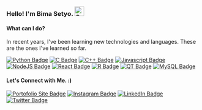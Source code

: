 ### Hello! I'm Bima Setyo.  <img src="https://raw.githubusercontent.com/Tarikul-Islam-Anik/Animated-Fluent-Emojis/master/Emojis/Animals/Cat%20Face.png" alt="Cat Face" width="25" height="25" />

#### **What can I do?**
In recent years, I've been learning new technologies and languages. These are the ones I've learned so far.

  [![Python Badge](https://img.shields.io/badge/Python-FFD43B?style=for-the-badge&logo=python&logoColor=blue)]()
  [![C Badge](https://img.shields.io/badge/C-00599C?style=for-the-badge&logo=c&logoColor=white)]()
  [![C++ Badge](https://img.shields.io/badge/C%2B%2B-00599C?style=for-the-badge&logo=c%2B%2B&logoColor=white)]()
  [![Javascript Badge](https://img.shields.io/badge/JavaScript-323330?style=for-the-badge&logo=javascript&logoColor=F7DF1E)]()
  [![NodeJS Badge](https://img.shields.io/badge/Node.js-339933?style=for-the-badge&logo=nodedotjs&logoColor=white)]()
  [![React Badge](https://img.shields.io/badge/React-20232A?style=for-the-badge&logo=react&logoColor=61DAFB)]()
  [![R Badge](https://img.shields.io/badge/R-276DC3?style=for-the-badge&logo=r&logoColor=white)]()
  [![QT Badge](https://img.shields.io/badge/Qt-41CD52?style=for-the-badge&logo=qt&logoColor=white)]()
  [![MySQL Badge](https://img.shields.io/badge/MySQL-005C84?style=for-the-badge&logo=mysql&logoColor=white)]()

#### **Let's Connect with Me. :)**

  [![Portofolio Site Badge](https://img.shields.io/badge/website-000000?style=for-the-badge&logo=About.me&logoColor=white)](https://bzizmza.github.io/)
  [![Instagram Badge](https://img.shields.io/badge/Instagram-E4405F?style=for-the-badge&logo=instagram&logoColor=white)](https://www.instagram.com/bzizmza)
  [![LinkedIn Badge](https://img.shields.io/badge/LinkedIn-0077B5?style=for-the-badge&logo=linkedin&logoColor=white)](https://www.linkedin.com/in/abimanyusrisetyo/)
  [![Twitter Badge](https://img.shields.io/badge/Twitter-1DA1F2?style=for-the-badge&logo=twitter&logoColor=white)](https://www.twitter.com/bzizmza)
